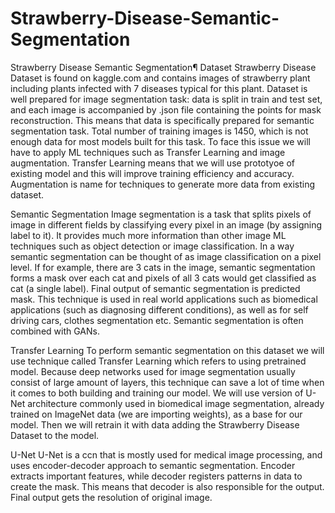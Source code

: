 # Strawberry-Disease-Semantic-Segmentation  
Strawberry Disease Semantic Segmentation¶
Dataset
Strawberry Disease Dataset is found on kaggle.com and contains images of strawberry plant including plants infected with 7 diseases typical for this plant. Dataset is well prepared for image segmentation task: data is split in train and test set, and each image is accompanied by .json file containing the points for mask reconstruction. This means that data is specifically prepared for semantic segmentation task. Total number of training images is 1450, which is not enough data for most models built for this task. To face this issue we will have to apply ML techniques such as Transfer Learning and image augmentation. Transfer Learning means that we will use prototyoe of existing model and this will improve training efficiency and accuracy. Augmentation is name for techniques to generate more data from existing dataset.

Semantic Segmentation
Image segmentation is a task that splits pixels of image in different fields by classifying every pixel in an image (by assigning label to it). It provides much more information than other image ML techniques such as object detection or image classification. In a way semantic segmentation can be thought of as image classification on a pixel level. If for example, there are 3 cats in the image, semantic segmentation forms a mask over each cat and pixels of all 3 cats would get classified as cat (a single label). Final output of semantic segmentation is predicted mask. This technique is used in real world applications such as biomedical applications (such as diagnosing different conditions), as well as for self driving cars, clothes segmentation etc. Semantic segmentation is often combined with GANs.

Transfer Learning
To perform semantic segmentation on this dataset we will use technique called Transfer Learning which refers to using pretrained model. Because deep networks used for image segmentation usually consist of large amount of layers, this technique can save a lot of time when it comes to both building and training our model. We will use version of U-Net architecture commonly used in biomedical image segmentation, already trained on ImageNet data (we are importing weights), as a base for our model. Then we will retrain it with data adding the Strawberry Disease Dataset to the model.

U-Net
U-Net is a ccn that is mostly used for medical image processing, and uses encoder-decoder approach to semantic segmentation. Encoder extracts important features, while decoder registers patterns in data to create the mask. This means that decoder is also responsible for the output. Final output gets the resolution of original image.

